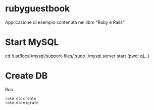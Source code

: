 # rubyguestbook
Applicazione di esempio contenuta nel libro "Ruby e Rails"

# Start MySQL

cd /usr/local/mysql/support-files/
sudo ./mysql.server start (pwd: qL..)

# Create DB

Run

    rake db:create
    rake db:migrate
    
    